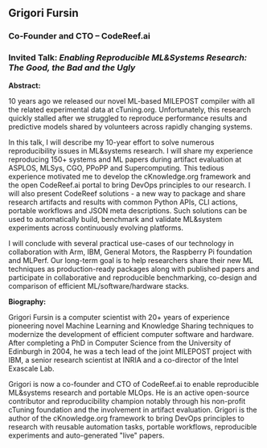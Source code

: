 ## Grigori Fursin 
### Co-Founder and CTO – CodeReef.ai

### Invited Talk: *Enabling Reproducible ML&Systems Research:  The Good, the Bad and the Ugly*

**Abstract:**

10 years ago we released our novel ML-based MILEPOST compiler with all the related experimental data at cTuning.org. Unfortunately, this research quickly stalled after we struggled to reproduce performance results and predictive models shared by volunteers across rapidly changing systems.

In this talk, I will describe my 10-year effort to solve numerous reproducibility issues in ML&systems research. I will share my experience reproducing 150+ systems and ML papers during artifact evaluation at ASPLOS, MLSys, CGO, PPoPP and Supercomputing. This tedious experience motivated me to develop the cKnowledge.org framework and the open CodeReef.ai portal to bring DevOps principles to our research.  I will also present CodeReef solutions - a new way to package and share research artifacts and results with common Python APIs, CLI actions, portable workflows and JSON meta descriptions. Such solutions can be used to automatically build, benchmark and validate ML&system experiments across continuously evolving platforms.

I will conclude with several practical use-cases of our technology in collaboration with Arm, IBM, General Motors, the Raspberry Pi foundation and MLPerf. Our long-term goal is to help researchers share their new ML techniques as production-ready packages along with published papers and participate in collaborative and reproducible benchmarking, co-design and comparison of efficient ML/software/hardware stacks.

**Biography:**

Grigori Fursin is a computer scientist with 20+ years of experience pioneering novel Machine Learning and Knowledge Sharing techniques to modernize the development of efficient computer software and hardware. After completing a PhD in Computer Science from the University of Edinburgh in 2004, he was a tech lead of the joint MILEPOST project with IBM, a senior research scientist at INRIA and a co-director of the Intel Exascale Lab.

Grigori is now a co-founder and CTO of CodeReef.ai to enable reproducible ML&systems research and portable MLOps. He is an active open-source contributor and reproducibility champion notably through his non-profit cTuning foundation and the involvement in artifact evaluation. Grigori is the author of the cKnowledge.org framework to bring DevOps principles to research with reusable automation tasks, portable workflows, reproducible experiments and auto-generated "live" papers.
